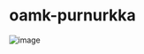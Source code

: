 # oamk-purnurkka

![image](https://github.com/suklaanen/oamk-purnurkka/assets/127331217/c4a3a31c-c1d8-4c2c-a855-48a1e0dbac9c)
